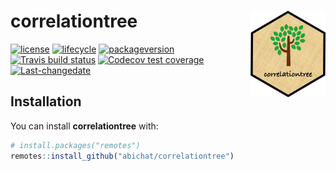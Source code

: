 
<!-- README.md is generated from README.Rmd. Please edit that file -->

# correlationtree <img src='man/figures/logo.png' align="right" height="138" />

<!-- badges: start -->

[![license](https://img.shields.io/badge/license-GPL--3-blue.svg)](https://www.gnu.org/licenses/gpl-3.0.en.html)
[![lifecycle](https://img.shields.io/badge/lifecycle-experimental-orange.svg)](https://www.tidyverse.org/lifecycle/#experimental)
[![packageversion](https://img.shields.io/badge/Package%20version-0.0.0.9003-orange.svg?style=flat-square)](commits/master)
[![Travis build
status](https://travis-ci.org/abichat/correlationtree.svg?branch=master)](https://travis-ci.org/abichat/correlationtree)
[![Codecov test
coverage](https://codecov.io/gh/abichat/correlationtree/branch/master/graph/badge.svg)](https://codecov.io/gh/abichat/correlationtree?branch=master)
[![Last-changedate](https://img.shields.io/badge/last%20change-2019--07--25-yellowgreen.svg)](https://github.com/abichat/correlationtree/commits/master)
<!-- badges: end -->

## Installation

You can install **correlationtree** with:

``` r
# install.packages("remotes")
remotes::install_github("abichat/correlationtree")
```
